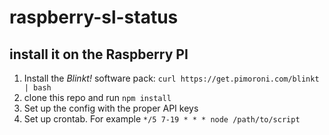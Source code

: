 # raspberry-sl-status

## install it on the Raspberry PI

1. Install the _Blinkt!_ software pack: `curl https://get.pimoroni.com/blinkt | bash`
2. clone this repo and run `npm install`
3. Set up the config with the proper API keys
4. Set up crontab. For example `*/5 7-19 * * * node /path/to/script`
